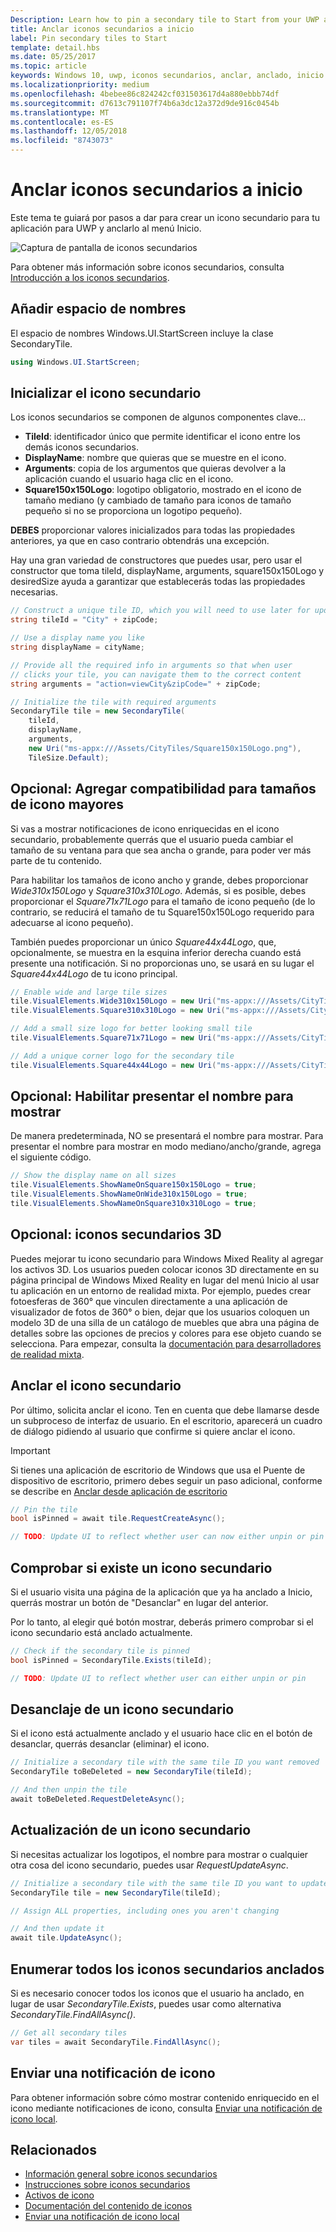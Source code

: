 ```yaml
---
Description: Learn how to pin a secondary tile to Start from your UWP app.
title: Anclar iconos secundarios a inicio
label: Pin secondary tiles to Start
template: detail.hbs
ms.date: 05/25/2017
ms.topic: article
keywords: Windows 10, uwp, iconos secundarios, anclar, anclado, inicio rápido, ejemplo de código, ejemplo, secondarytile
ms.localizationpriority: medium
ms.openlocfilehash: 4bebee86c824242cf031503617d4a880ebbb74df
ms.sourcegitcommit: d7613c791107f74b6a3dc12a372d9de916c0454b
ms.translationtype: MT
ms.contentlocale: es-ES
ms.lasthandoff: 12/05/2018
ms.locfileid: "8743073"
---
```

# <a name="pin-secondary-tiles-to-start"></a>Anclar iconos secundarios a inicio


Este tema te guiará por pasos a dar para crear un icono secundario para tu aplicación para UWP y anclarlo al menú Inicio.

![Captura de pantalla de iconos secundarios](images/secondarytiles.png)

Para obtener más información sobre iconos secundarios, consulta [Introducción a los iconos secundarios](secondary-tiles.md).


## <a name="add-namespace"></a>Añadir espacio de nombres

El espacio de nombres Windows.UI.StartScreen incluye la clase SecondaryTile.

```csharp
using Windows.UI.StartScreen;
```


## <a name="initialize-the-secondary-tile"></a>Inicializar el icono secundario

Los iconos secundarios se componen de algunos componentes clave...

* **TileId**: identificador único que permite identificar el icono entre los demás iconos secundarios.
* **DisplayName**: nombre que quieras que se muestre en el icono.
* **Arguments**: copia de los argumentos que quieras devolver a la aplicación cuando el usuario haga clic en el icono.
* **Square150x150Logo**: logotipo obligatorio, mostrado en el icono de tamaño mediano (y cambiado de tamaño para iconos de tamaño pequeño si no se proporciona un logotipo pequeño).

**DEBES** proporcionar valores inicializados para todas las propiedades anteriores, ya que en caso contrario obtendrás una excepción.

Hay una gran variedad de constructores que puedes usar, pero usar el constructor que toma tileId, displayName, arguments, square150x150Logo y desiredSize ayuda a garantizar que establecerás todas las propiedades necesarias.

```csharp
// Construct a unique tile ID, which you will need to use later for updating the tile
string tileId = "City" + zipCode;

// Use a display name you like
string displayName = cityName;

// Provide all the required info in arguments so that when user
// clicks your tile, you can navigate them to the correct content
string arguments = "action=viewCity&zipCode=" + zipCode;

// Initialize the tile with required arguments
SecondaryTile tile = new SecondaryTile(
    tileId,
    displayName,
    arguments,
    new Uri("ms-appx:///Assets/CityTiles/Square150x150Logo.png"),
    TileSize.Default);
```


## <a name="optional-add-support-for-larger-tile-sizes"></a>Opcional: Agregar compatibilidad para tamaños de icono mayores

Si vas a mostrar notificaciones de icono enriquecidas en el icono secundario, probablemente querrás que el usuario pueda cambiar el tamaño de su ventana para que sea ancha o grande, para poder ver más parte de tu contenido.

Para habilitar los tamaños de icono ancho y grande, debes proporcionar *Wide310x150Logo* y *Square310x310Logo*. Además, si es posible, debes proporcionar el *Square71x71Logo* para el tamaño de icono pequeño (de lo contrario, se reducirá el tamaño de tu Square150x150Logo requerido para adecuarse al icono pequeño).

También puedes proporcionar un único *Square44x44Logo*, que, opcionalmente, se muestra en la esquina inferior derecha cuando está presente una notificación. Si no proporcionas uno, se usará en su lugar el *Square44x44Logo* de tu icono principal.

```csharp
// Enable wide and large tile sizes
tile.VisualElements.Wide310x150Logo = new Uri("ms-appx:///Assets/CityTiles/Wide310x150Logo.png");
tile.VisualElements.Square310x310Logo = new Uri("ms-appx:///Assets/CityTiles/Square310x310Logo.png");

// Add a small size logo for better looking small tile
tile.VisualElements.Square71x71Logo = new Uri("ms-appx:///Assets/CityTiles/Square71x71Logo.png");

// Add a unique corner logo for the secondary tile
tile.VisualElements.Square44x44Logo = new Uri("ms-appx:///Assets/CityTiles/Square44x44Logo.png");
```


## <a name="optional-enable-showing-the-display-name"></a>Opcional: Habilitar presentar el nombre para mostrar

De manera predeterminada, NO se presentará el nombre para mostrar. Para presentar el nombre para mostrar en modo mediano/ancho/grande, agrega el siguiente código.

```csharp
// Show the display name on all sizes
tile.VisualElements.ShowNameOnSquare150x150Logo = true;
tile.VisualElements.ShowNameOnWide310x150Logo = true;
tile.VisualElements.ShowNameOnSquare310x310Logo = true;
```


## <a name="optional-3d-secondary-tiles"></a>Opcional: iconos secundarios 3D
Puedes mejorar tu icono secundario para Windows Mixed Reality al agregar los activos 3D. Los usuarios pueden colocar iconos 3D directamente en su página principal de Windows Mixed Reality en lugar del menú Inicio al usar tu aplicación en un entorno de realidad mixta. Por ejemplo, puedes crear fotoesferas de 360° que vinculen directamente a una aplicación de visualizador de fotos de 360° o bien, dejar que los usuarios coloquen un modelo 3D de una silla de un catálogo de muebles que abra una página de detalles sobre las opciones de precios y colores para ese objeto cuando se selecciona. Para empezar, consulta la [documentación para desarrolladores de realidad mixta](https://developer.microsoft.com/windows/mixed-reality/implementing_3d_deep_links_for_your_app_in_the_windows_mixed_reality_home).



## <a name="pin-the-secondary-tile"></a>Anclar el icono secundario

Por último, solicita anclar el icono. Ten en cuenta que debe llamarse desde un subproceso de interfaz de usuario. En el escritorio, aparecerá un cuadro de diálogo pidiendo al usuario que confirme si quiere anclar el icono.

> [!IMPORTANT]
> Si tienes una aplicación de escritorio de Windows que usa el Puente de dispositivo de escritorio, primero debes seguir un paso adicional, conforme se describe en [Anclar desde aplicación de escritorio](secondary-tiles-desktop-pinning.md)

```csharp
// Pin the tile
bool isPinned = await tile.RequestCreateAsync();

// TODO: Update UI to reflect whether user can now either unpin or pin
```


## <a name="check-if-a-secondary-tile-exists"></a>Comprobar si existe un icono secundario

Si el usuario visita una página de la aplicación que ya ha anclado a Inicio, querrás mostrar un botón de "Desanclar" en lugar del anterior.

Por lo tanto, al elegir qué botón mostrar, deberás primero comprobar si el icono secundario está anclado actualmente.

```csharp
// Check if the secondary tile is pinned
bool isPinned = SecondaryTile.Exists(tileId);

// TODO: Update UI to reflect whether user can either unpin or pin
```


## <a name="unpinning-a-secondary-tile"></a>Desanclaje de un icono secundario

Si el icono está actualmente anclado y el usuario hace clic en el botón de desanclar, querrás desanclar (eliminar) el icono.

```csharp
// Initialize a secondary tile with the same tile ID you want removed
SecondaryTile toBeDeleted = new SecondaryTile(tileId);

// And then unpin the tile
await toBeDeleted.RequestDeleteAsync();
```


## <a name="updating-a-secondary-tile"></a>Actualización de un icono secundario

Si necesitas actualizar los logotipos, el nombre para mostrar o cualquier otra cosa del icono secundario, puedes usar *RequestUpdateAsync*.

```csharp
// Initialize a secondary tile with the same tile ID you want to update
SecondaryTile tile = new SecondaryTile(tileId);

// Assign ALL properties, including ones you aren't changing

// And then update it
await tile.UpdateAsync();
```


## <a name="enumerating-all-pinned-secondary-tiles"></a>Enumerar todos los iconos secundarios anclados

Si es necesario conocer todos los iconos que el usuario ha anclado, en lugar de usar *SecondaryTile.Exists*, puedes usar como alternativa *SecondaryTile.FindAllAsync()*.

```csharp
// Get all secondary tiles
var tiles = await SecondaryTile.FindAllAsync();
```


## <a name="send-a-tile-notification"></a>Enviar una notificación de icono

Para obtener información sobre cómo mostrar contenido enriquecido en el icono mediante notificaciones de icono, consulta [Enviar una notificación de icono local](sending-a-local-tile-notification.md).


## <a name="related"></a>Relacionados

* [Información general sobre iconos secundarios](secondary-tiles.md)
* [Instrucciones sobre iconos secundarios](secondary-tiles-guidance.md)
* [Activos de icono](app-assets.md)
* [Documentación del contenido de iconos](create-adaptive-tiles.md)
* [Enviar una notificación de icono local](sending-a-local-tile-notification.md)
